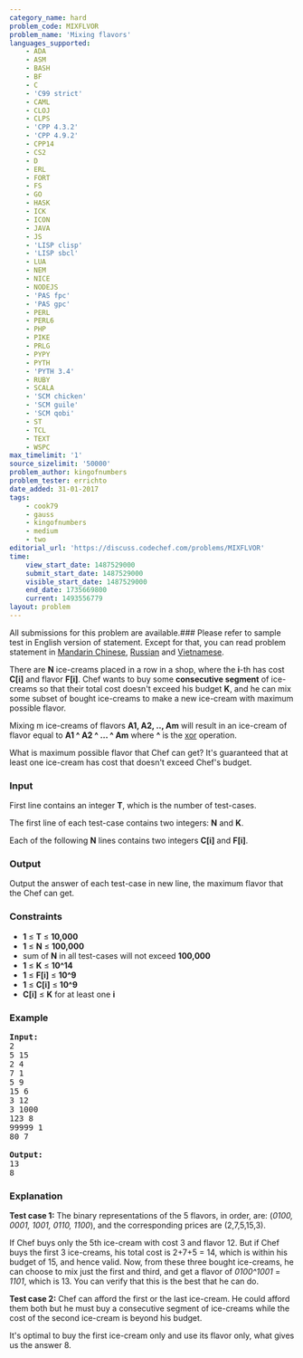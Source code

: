 ```yaml
---
category_name: hard
problem_code: MIXFLVOR
problem_name: 'Mixing flavors'
languages_supported:
    - ADA
    - ASM
    - BASH
    - BF
    - C
    - 'C99 strict'
    - CAML
    - CLOJ
    - CLPS
    - 'CPP 4.3.2'
    - 'CPP 4.9.2'
    - CPP14
    - CS2
    - D
    - ERL
    - FORT
    - FS
    - GO
    - HASK
    - ICK
    - ICON
    - JAVA
    - JS
    - 'LISP clisp'
    - 'LISP sbcl'
    - LUA
    - NEM
    - NICE
    - NODEJS
    - 'PAS fpc'
    - 'PAS gpc'
    - PERL
    - PERL6
    - PHP
    - PIKE
    - PRLG
    - PYPY
    - PYTH
    - 'PYTH 3.4'
    - RUBY
    - SCALA
    - 'SCM chicken'
    - 'SCM guile'
    - 'SCM qobi'
    - ST
    - TCL
    - TEXT
    - WSPC
max_timelimit: '1'
source_sizelimit: '50000'
problem_author: kingofnumbers
problem_tester: errichto
date_added: 31-01-2017
tags:
    - cook79
    - gauss
    - kingofnumbers
    - medium
    - two
editorial_url: 'https://discuss.codechef.com/problems/MIXFLVOR'
time:
    view_start_date: 1487529000
    submit_start_date: 1487529000
    visible_start_date: 1487529000
    end_date: 1735669800
    current: 1493556779
layout: problem
---
```

All submissions for this problem are available.### Please refer to sample test in English version of statement.
Except for that, you can read problem statement in [Mandarin Chinese](http://www.codechef.com/download/translated/COOK79/mandarin/MIXFLVOR.pdf), [Russian](http://www.codechef.com/download/translated/COOK79/russian/MIXFLVOR.pdf) and [Vietnamese](http://www.codechef.com/download/translated/COOK79/vietnamese/MIXFLVOR.pdf).

There are **N** ice-creams placed in a row in a shop, where the **i**-th has cost **C\[i\]** and flavor **F\[i\]**. Chef wants to buy some **consecutive segment** of ice-creams so that their total cost doesn't exceed his budget **K**, and he can mix some subset of bought ice-creams to make a new ice-cream with maximum possible flavor.

Mixing m ice-creams of flavors **A1, A2, .., Am** will result in an ice-cream of flavor equal to **A1 ^ A2 ^ ... ^ Am** where **^** is the [xor](https://en.wikipedia.org/wiki/Bitwise_operation#XOR) operation.

What is maximum possible flavor that Chef can get? It's guaranteed that at least one ice-cream has cost that doesn't exceed Chef's budget.

### Input

First line contains an integer **T**, which is the number of test-cases.

The first line of each test-case contains two integers: **N** and **K**.

Each of the following **N** lines contains two integers **C\[i\]** and **F\[i\]**.

### Output

Output the answer of each test-case in new line, the maximum flavor that the Chef can get.

### Constraints

- **1** ≤ **T** ≤ **10,000**
- **1** ≤ **N** ≤ **100,000**
- sum of **N** in all test-cases will not exceed **100,000**
- **1** ≤ **K** ≤ **10^14**
- **1** ≤ **F\[i\]** ≤ **10^9**
- **1** ≤ **C\[i\]** ≤ **10^9**
- **C\[i\]** ≤ **K** for at least one **i**

### Example

<pre><b>Input:</b>
2
5 15
2 4
7 1
5 9
15 6
3 12
3 1000
123 8
99999 1
80 7

<b>Output:</b>
13
8
</pre>
### Explanation

**Test case 1:** The binary representations of the 5 flavors, in order, are: (*0100, 0001, 1001, 0110, 1100*), and the corresponding prices are (2,7,5,15,3).

If Chef buys only the 5th ice-cream with cost 3 and flavor 12. But if Chef buys the first 3 ice-creams, his total cost is 2+7+5 = 14, which is within his budget of 15, and hence valid. Now, from these three bought ice-creams, he can choose to mix just the first and third, and get a flavor of *0100^1001* = *1101*, which is 13. You can verify that this is the best that he can do.

**Test case 2:** Chef can afford the first or the last ice-cream. He could afford them both but he must buy a consecutive segment of ice-creams while the cost of the second ice-cream is beyond his budget.

It's optimal to buy the first ice-cream only and use its flavor only, what gives us the answer 8.
